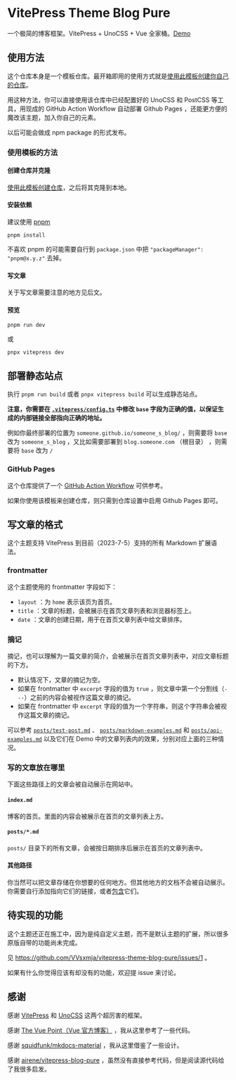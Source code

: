 # VitePress Theme Blog Pure

一个极简的博客框架。VitePress + UnoCSS + Vue 全家桶。[Demo](https://vvsxmja.github.io/vitepress-theme-blog-pure/)

## 使用方法

这个仓库本身是一个模板仓库。最开箱即用的使用方式就是[使用此模板创建你自己的仓库](https://docs.github.com/en/repositories/creating-and-managing-repositories/creating-a-repository-from-a-template)。

用这种方法，你可以直接使用该仓库中已经配置好的 UnoCSS 和 PostCSS 等工具，用现成的 GitHub Action Workflow 自动部署 Github Pages ，还能更方便的魔改该主题，加入你自己的元素。

以后可能会做成 npm package 的形式发布。

### 使用模板的方法

#### 创建仓库并克隆

[使用此模板创建仓库](https://docs.github.com/en/repositories/creating-and-managing-repositories/creating-a-repository-from-a-template)，之后将其克隆到本地。

#### 安装依赖

建议使用 [pnpm](https://pnpm.io/)

```shell
pnpm install
```

不喜欢 pnpm 的可能需要自行到 `package.json` 中把 `"packageManager": "pnpm@x.y.z"` 去掉。

#### 写文章

关于写文章需要注意的地方见后文。

#### 预览

```shell
pnpm run dev
```

或

```shell
pnpx vitepress dev
```

## 部署静态站点

执行 `pnpm run build` 或者 `pnpx vitepress build` 可以生成静态站点。

**注意，你需要在 [`.vitepress/config.ts`](.vitepress/config.ts) 中修改 `base` 字段为正确的值，以保证生成的内部链接全部指向正确的地址。**

例如你最终部署的位置为 `someone.github.io/someone_s_blog/` ，则需要将 `base` 改为 `someone_s_blog` ，又比如需要部署到 `blog.someone.com` （根目录） ，则需要将 `base` 改为 `/`

### GitHub Pages

这个仓库提供了一个 [GitHub Action Workflow](.github/workflows/pages.yml) 可供参考。

如果你使用该模板来创建仓库，则只需到仓库设置中启用 Github Pages 即可。

## 写文章的格式

这个主题支持 VitePress 到目前（2023-7-5）支持的所有 Markdown 扩展语法。

### frontmatter

这个主题使用的 frontmatter 字段如下：

- `layout` ：为 `home` 表示该页为首页。
- `title` ：文章的标题，会被展示在首页文章列表和浏览器标签上。
- `date` ：文章的创建日期，用于在首页文章列表中给文章排序。

### 摘记

摘记，也可以理解为一篇文章的简介，会被展示在首页文章列表中，对应文章标题的下方。

- 默认情况下，文章的摘记为空。
- 如果在 frontmatter 中 `excerpt` 字段的值为 `true` ，则文章中第一个分割线（`---`）之前的内容会被视作这篇文章的摘记。
- 如果在 frontmatter 中 `excerpt` 字段的值为一个字符串，则这个字符串会被视作这篇文章的摘记。

可以参考 [`posts/test-post.md`](posts/test-post.md) 、 [`posts/markdown-examples.md`](posts/markdown-examples.md) 和 [`posts/api-examples.md`](posts/api-examples.md) 以及它们在 Demo 中的文章列表内的效果，分别对应上面的三种情况。

### 写的文章放在哪里

下面这些路径上的文章会被自动展示在网站中。

#### `index.md`

博客的首页。里面的内容会被展示在首页的文章列表上方。

#### `posts/*.md`

`posts/` 目录下的所有文章，会被按日期排序后展示在首页的文章列表中。

#### 其他路径

你当然可以把文章存储在你想要的任何地方。但其他地方的文档不会被自动展示。你需要自行添加指向它们的链接，或者[包含](https://vitepress.dev/guide/markdown#markdown-file-inclusion)它们。

## 待实现的功能

这个主题还正在施工中，因为是纯自定义主题，而不是默认主题的扩展，所以很多原版自带的功能尚未完成。

见 https://github.com/VVsxmja/vitepress-theme-blog-pure/issues/1 。

如果有什么你觉得应该有却没有的功能，欢迎提 issue 来讨论。

## 感谢

感谢 [VitePress](https://github.com/vuejs/vitepress) 和 [UnoCSS](https://github.com/unocss/unocss) 这两个超厉害的框架。

感谢 [The Vue Point（Vue 官方博客）](https://github.com/vuejs/blog) ，我从这里参考了一些代码。

感谢 [squidfunk/mkdocs-material](https://github.com/squidfunk/mkdocs-material) ，我从这里借鉴了一些设计。

感谢 [airene/vitepress-blog-pure](https://github.com/airene/vitepress-blog-pure) ，虽然没有直接参考代码，但是阅读源代码给了我很多启发。
